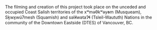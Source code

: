 The filming and creation of this project took place on the unceded and occupied Coast Salish territories of the xʷməθkʷəy̓əm (Musqueam), Sḵwx̱wú7mesh (Squamish) and səl̓ilwətaɁɬ (Tsleil-Waututh) Nations in the community of the Downtown Eastside (DTES) of Vancouver, BC.